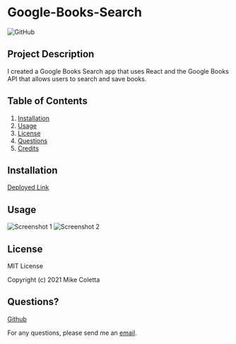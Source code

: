 # Google-Books-Search

![GitHub](https://img.shields.io/github/license/MikeColetta/Google-Books-Search)

## Project Description

I created a Google Books Search app that uses React and the Google Books API that allows users to search and save books.

## Table of Contents
1. [Installation](#installation)
2. [Usage](#usage)
3. [License](#license)
4. [Questions](#questions)
5. [Credits](#credits)

## Installation
[Deployed Link]()

## Usage

![Screenshot 1]()
![Screenshot 2]()

## License
    
MIT License
    
Copyright (c) 2021 Mike Coletta
          
## Questions?
    
[Github](https://github.com/MikeColetta)
    
For any questions, please send me an [email](mailto:coletta.mike@gmail.com).
